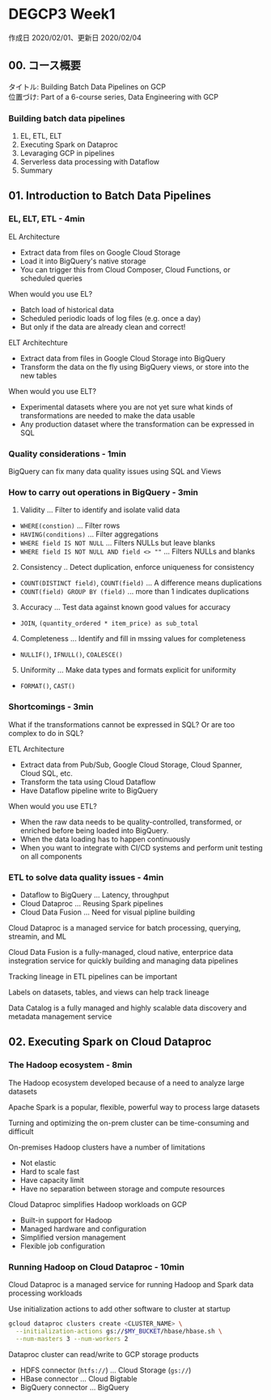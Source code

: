 # DEGCP3 Week1

作成日 2020/02/01、更新日 2020/02/04

## 00. コース概要

タイトル: Building Batch Data Pipelines on GCP\
位置づけ: Part of a 6-course series, Data Engineering with GCP

### Building batch data pipelines

1. EL, ETL, ELT
1. Executing Spark on Dataproc
1. Levaraging GCP in pipelines
1. Serverless data processing with Dataflow
1. Summary

## 01. Introduction to Batch Data Pipelines

### EL, ELT, ETL - 4min

EL Architecture

- Extract data from files on Google Cloud Storage
- Load it into BigQuery's native storage
- You can trigger this from Cloud Composer, Cloud Functions, or scheduled queries

When would you use EL?

- Batch load of historical data
- Scheduled periodic loads of log files (e.g. once a day)
- But only if the data are already clean and correct!

ELT Architechture

- Extract data from files in Google Cloud Storage into BigQuery
- Transform the data on the fly using BigQuery views, or store into the new tables

When would you use ELT?

- Experimental datasets where you are not yet sure what kinds of transformations are needed to make the data usable
- Any production dataset where the transformation can be expressed in SQL

### Quality considerations - 1min

BigQuery can fix many data quality issues using SQL and Views

### How to carry out operations in BigQuery - 3min

1. Validity ... Filter to identify and isolate valid data

- `WHERE(constion)` ... Filter rows
- `HAVING(conditions)` ... Filter aggregations
- `WHERE field IS NOT NULL` ... Filters NULLs but leave blanks
- `WHERE field IS NOT NULL AND field <> ""` ... Filters NULLs and blanks

2. Consistency .. Detect duplication, enforce uniqueness for consistency

- `COUNT(DISTINCT field)`, `COUNT(field)` ... A difference means duplications
- `COUNT(field) GROUP BY (field)` ... more than 1 indicates duplications

3. Accuracy ... Test data against known good values for accuracy

- `JOIN`, `(quantity_ordered * item_price) as sub_total`

4. Completeness ... Identify and fill in mssing values for completeness

- `NULLIF()`, `IFNULL()`, `COALESCE()` 

5. Uniformity ... Make data types and formats explicit for uniformity

- `FORMAT()`, `CAST()`

### Shortcomings - 3min

What if the transformations cannot be expressed in SQL? Or are too complex to do in SQL?

ETL Architecture

- Extract data from Pub/Sub, Google Cloud Storage, Cloud Spanner, Cloud SQL, etc.
- Transform the tata using Cloud Dataflow
- Have Dataflow pipeline write to BigQuery

When would you use ETL?

- When the raw data needs to be quality-controlled, transformed, or enriched before being loaded into BigQuery.
- When the data loading has to happen continuously
- When you want to integrate with CI/CD systems and perform unit testing on all components

### ETL to solve data quality issues - 4min

- Dataflow to BigQuery ... Latency, throughput
- Cloud Dataproc ... Reusing Spark pipelines
- Cloud Data Fusion ... Need for visual pipline building

Cloud Dataproc is a managed service for batch processing, querying, streamin, and ML

Cloud Data Fusion is a fully-managed, cloud native, enterprice data instegration service for quickly building and managing data pipelines

Tracking lineage in ETL pipelines can be important

Labels on datasets, tables, and views can help track lineage

Data Catalog is a fully managed and highly scalable data discovery and metadata management service

## 02. Executing Spark on Cloud Dataproc

### The Hadoop ecosystem - 8min

The Hadoop ecosystem developed because of a need to analyze large datasets

Apache Spark is a popular, flexible, powerful way to process large datasets

Turning and optimizing the on-prem cluster can be time-consuming and difficult

On-premises Hadoop clusters have a number of limitations

- Not elastic
- Hard to scale fast
- Have capacity limit
- Have no separation between storage and compute resources

Cloud Dataproc simplifies Hadoop workloads on GCP

- Built-in support for Hadoop
- Managed hardware and configuration
- Simplified version management
- Flexible job configuration

### Running Hadoop on Cloud Dataproc - 10min

Cloud Dataproc is a managed service for running Hadoop and Spark data processing workloads

Use initialization actions to add other software to cluster at startup

```bash
gcloud dataproc clusters create <CLUSTER_NAME> \
  --initialization-actions gs://$MY_BUCKET/hbase/hbase.sh \
  --num-masters 3 --num-workers 2
```

Dataproc cluster can read/write to GCP storage products

- HDFS connector (`htfs://`) ... Cloud Storage (`gs://`)
- HBase connector ... Cloud Bigtable
- BigQuery connector ... BigQuery
